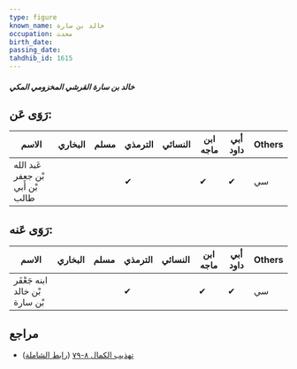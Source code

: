 ```yaml
---
type: figure
known_name: خالد بن سارة
occupation: محدث
birth_date:
passing_date:
tahdhib_id: 1615
---
```

##### خالد بن سارة القرشي المخزومي المكي

## رَوَى عَن:
| الاسم                            | البخاري | مسلم | الترمذي | النسائي | ابن ماجه | أبي داود | Others |
| -------------------------------- | ------- | ---- | ------- | ------- | -------- | -------- | ------ |
| عَبد الله بْن جعفر بْن أَبي طالب |         |      | ✔       |         | ✔        | ✔        | سي     |
## رَوَى عَنه:
| الاسم                          | البخاري | مسلم | الترمذي | النسائي | ابن ماجه | أبي داود | Others |
| ------------------------------ | ------- | ---- | ------- | ------- | -------- | -------- | ------ |
| ابنه جَعْفَر بْن خالد بْن سارة |         |      | ✔       |         | ✔        | ✔        | سي     |
## مراجع
- [تهذيب الكمال ٨-٧٩](obsidian://open?vault=Tahdhib-al-Kamal&file=Figures/١٦١٥-خالد%20بن%20سارة%20القرشي%20المخزومي%20المكي) ([رابط الشاملة](https://shamela.ws/book/3722/3790))